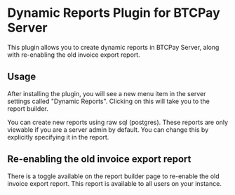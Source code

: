﻿# Dynamic Reports Plugin for BTCPay Server
This plugin allows you to create dynamic reports in BTCPay Server, along with re-enabling the old invoice export report.

## Usage
After installing the plugin, you will see a new menu item in the server settings called "Dynamic Reports". Clicking on this will take you to the report builder.

You can create new reports using raw sql (postgres). These reports are only viewable if you  are a server admin by default. You can change this by explicitly specifying it in the report.

## Re-enabling the old invoice export report
There is a toggle available on the report builder page to re-enable the old invoice export report. This report is available to all users on your instance.